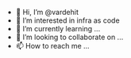 - 👋 Hi, I’m @vardehit
- 👀 I’m interested in infra as code
- 🌱 I’m currently learning ...
- 💞️ I’m looking to collaborate on ...
- 📫 How to reach me ...

<!---
vardehit/vardehit is a ✨ special ✨ repository because its `README.md` (this file) appears on your GitHub profile.
You can click the Preview link to take a look at your changes.
--->
